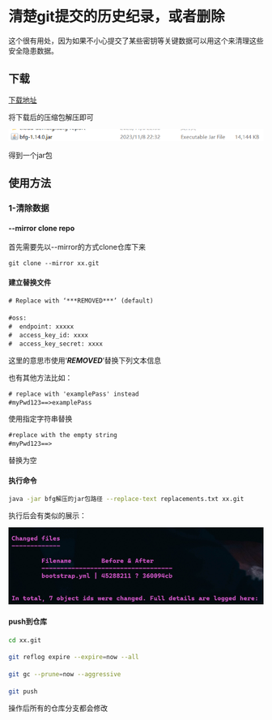# 清楚git提交的历史纪录，或者删除

这个很有用处，因为如果不小心提交了某些密钥等关键数据可以用这个来清理这些安全隐患数据。

## 下载

[下载地址](https://repo1.maven.org/maven2/com/madgag/bfg/1.14.0/bfg-1.14.0.jar)

将下载后的压缩包解压即可

![image-20231108232437542](1.png)

得到一个jar包



## 使用方法

### 1-清除数据

#### --mirror clone repo

首先需要先以--mirror的方式clone仓库下来

```shell
git clone --mirror xx.git
```

#### 建立替换文件

```txt
# Replace with ‘***REMOVED***’ (default)

#oss:
#  endpoint: xxxxx
#  access_key_id: xxxx
#  access_key_secret: xxxx
```

这里的意思市使用‘***REMOVED***’替换下列文本信息

也有其他方法比如：

```txt
# replace with 'examplePass' instead
#myPwd123==>examplePass
```

使用指定字符串替换

```txt
#replace with the empty string
#myPwd123==> 
```

替换为空

#### 执行命令

```bash
java -jar bfg解压的jar包路径 --replace-text replacements.txt xx.git
```

执行后会有类似的展示：

![image-20231108233533883](image-20231108233533883.png)

#### push到仓库

```bash
cd xx.git
 
git reflog expire --expire=now --all 
 
git gc --prune=now --aggressive
 
git push
```

操作后所有的仓库分支都会修改